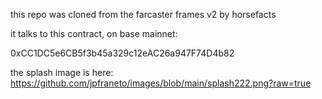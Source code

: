 this repo was cloned from the farcaster frames v2 by horsefacts

it talks to this contract, on base mainnet:

0xCC1DC5e6CB5f3b45a329c12eAC26a947F74D4b82

the splash image is here: https://github.com/jpfraneto/images/blob/main/splash222.png?raw=true
